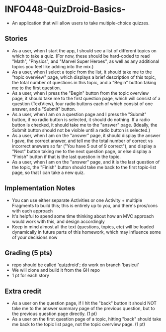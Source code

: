 # INFO448-QuizDroid-Basics-
* An application that will allow users to take multiple-choice quizzes.

## Stories
* As a user, when I start the app, I should see a list of different topics on which to take a quiz. (For now, these should be hard-coded to read "Math", "Physics", and "Marvel Super Heroes", as well as any additional topics you feel like adding into the mix.)
* As a user, when I select a topic from the list, it should take me to the "topic overview" page, which displays a brief description of this topic, the total number of questions in this topic, and a "Begin" button taking me to the first question.
* As a user, when I press the "Begin" button from the topic overview page, it should take me to the first question page, which will consist of a question (TextView), four radio buttons each of which consist of one answer, and a "Submit" button.
* As a user, when I am on a question page and I press the "Submit" button, if no radio button is selected, it should do nothing. If a radio button is checked, it should take me to the "answer" page. (Ideally, the Submit button should not be visible until a radio button is selected.)
* As a user, when I am on the "answer" page, it should display the answer I gave, the correct answer, and tell me the total number of correct vs incorrect answers so far ("You have 5 out of 9 correct"), and display a "Next" button taking me to the next question page, or else display a "Finish" button if that is the last question in the topic.
* As a user, when I am on the "answer" page, and it is the last question of the topic, the "Finish" button should take me back to the first topic-list page, so that I can take a new quiz.

## Implementation Notes
* You can use either separate Activities or one Activity + multiple Fragments to build this; this is entirely up to you, and there's pros/cons with each approach
* It's helpful to spend some time thinking about how an MVC approach would work with this, and design accordingly
* Keep in mind almost all the text (questions, topics, etc) will be loaded dynamically in future parts of this homework, which may influence some of your decisions now

## Grading (5 pts)
* repo should be called 'quizdroid'; do work on branch 'basicui'
* We will clone and build it from the GH repo
* 1 pt for each story

## Extra credit
* As a user on the question page, if I hit the "back" button it should NOT take me to the answer summary page of the previous question, but to the previous question page directly. (1 pt)
* As a user on the first question page of a topic, hitting "back" should take me back to the topic list page, not the topic overview page. (1 pt)

